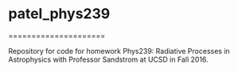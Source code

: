 # patel_phys239
=====================

Repository for code for homework Phys239: Radiative Processes in Astrophysics with Professor Sandstrom at UCSD in Fall 2016.
